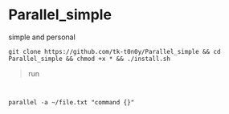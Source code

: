 # Parallel_simple
simple and personal


```shell 
git clone https://github.com/tk-t0n0y/Parallel_simple && cd Parallel_simple && chmod +x * && ./install.sh
```


> run 

```shell  


parallel -a ~/file.txt "command {}"


```
